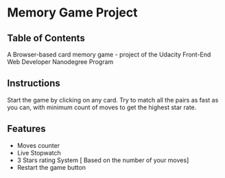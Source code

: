 # Memory Game Project

## Table of Contents

A Browser-based card memory game - project of the Udacity Front-End Web Developer Nanodegree Program

## Instructions

Start the game by clicking on any card. Try to match all the pairs as fast as you can, with minimum count of moves to get the highest star rate.

## Features

- Moves counter
- Live Stopwatch
- 3 Stars rating System [ Based on the number of your moves]
- Restart the game button
